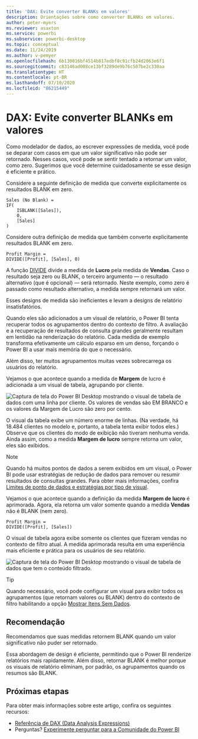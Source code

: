 ```yaml
---
title: 'DAX: Evite converter BLANKs em valores'
description: Orientações sobre como converter BLANKs em valores.
author: peter-myers
ms.reviewer: asaxton
ms.service: powerbi
ms.subservice: powerbi-desktop
ms.topic: conceptual
ms.date: 11/24/2019
ms.author: v-pemyer
ms.openlocfilehash: 6b130016bf4514b817edbf8c91cfb24d2063e6f1
ms.sourcegitcommit: c83146ad008ce13bf3289de9b76c507be2c330aa
ms.translationtype: HT
ms.contentlocale: pt-BR
ms.lasthandoff: 07/10/2020
ms.locfileid: "86215449"
---
```

# <a name="dax-avoid-converting-blanks-to-values"></a>DAX: Evite converter BLANKs em valores

Como modelador de dados, ao escrever expressões de medida, você pode se deparar com casos em que um valor significativo não pode ser retornado. Nesses casos, você pode se sentir tentado a retornar um valor, como zero. Sugerimos que você determine cuidadosamente se esse design é eficiente e prático.

Considere a seguinte definição de medida que converte explicitamente os resultados BLANK em zero.

```dax
Sales (No Blank) =
IF(
    ISBLANK([Sales]),
    0,
    [Sales]
)
```

Considere outra definição de medida que também converte explicitamente resultados BLANK em zero.

```dax
Profit Margin =
DIVIDE([Profit], [Sales], 0)
```

A função [DIVIDE](/dax/divide-function-dax) divide a medida de **Lucro** pela medida de **Vendas**. Caso o resultado seja zero ou BLANK, o terceiro argumento — o resultado alternativo (que é opcional) — será retornado. Neste exemplo, como zero é passado como resultado alternativo, a medida sempre retornará um valor.

Esses designs de medida são ineficientes e levam a designs de relatório insatisfatórios.

Quando eles são adicionados a um visual de relatório, o Power BI tenta recuperar todos os agrupamentos dentro do contexto de filtro. A avaliação e a recuperação de resultados de consulta grandes geralmente resultam em lentidão na renderização do relatório. Cada medida de exemplo transforma efetivamente um cálculo esparso em um denso, forçando o Power BI a usar mais memória do que o necessário.

Além disso, ter muitos agrupamentos muitas vezes sobrecarrega os usuários do relatório.

Vejamos o que acontece quando a medida de **Margem** de lucro é adicionada a um visual de tabela, agrupando por cliente.

![Captura de tela do Power BI Desktop mostrando o visual de tabela de dados com uma linha por cliente. Os valores de vendas são EM BRANCO e os valores da Margem de Lucro são zero por cento. ](media/dax-avoid-converting-blank/table-visual-poor.png)

O visual da tabela exibe um número enorme de linhas. (Na verdade, há 18.484 clientes no modelo e, portanto, a tabela tenta exibir todos eles.) Observe que os clientes do modo de exibição não tiveram nenhuma venda. Ainda assim, como a medida **Margem de lucro** sempre retorna um valor, eles são exibidos.

> [!NOTE]
> Quando há muitos pontos de dados a serem exibidos em um visual, o Power BI pode usar estratégias de redução de dados para remover ou resumir resultados de consultas grandes. Para obter mais informações, confira [Limites de ponto de dados e estratégias por tipo de visual](../visuals/power-bi-data-points.md).

Vejamos o que acontece quando a definição da medida **Margem de lucro** é aprimorada. Agora, ela retorna um valor somente quando a medida **Vendas** não é BLANK (nem zero).

```dax
Profit Margin =
DIVIDE([Profit], [Sales])
```

O visual de tabela agora exibe somente os clientes que fizeram vendas no contexto de filtro atual. A medida aprimorada resulta em uma experiência mais eficiente e prática para os usuários de seu relatório.

![Captura de tela do Power BI Desktop mostrando o visual de tabela de dados que tem o conteúdo filtrado.](media/dax-avoid-converting-blank/table-visual-good.png)

> [!TIP]
> Quando necessário, você pode configurar um visual para exibir todos os agrupamentos (que retornam valores ou BLANK) dentro do contexto de filtro habilitando a opção [Mostrar Itens Sem Dados](../create-reports/desktop-show-items-no-data.md).

## <a name="recommendation"></a>Recomendação

Recomendamos que suas medidas retornem BLANK quando um valor significativo não puder ser retornado.

Essa abordagem de design é eficiente, permitindo que o Power BI renderize relatórios mais rapidamente. Além disso, retornar BLANK é melhor porque os visuais de relatório eliminam, por padrão, os agrupamentos quando os resumos são BLANK.

## <a name="next-steps"></a>Próximas etapas

Para obter mais informações sobre este artigo, confira os seguintes recursos:

- [Referência de DAX (Data Analysis Expressions)](/dax/)
- Perguntas? [Experimente perguntar para a Comunidade do Power BI](https://community.powerbi.com/)
